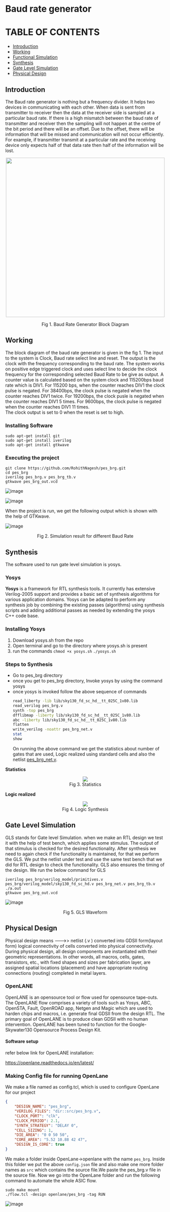 # Baud rate generator
# TABLE OF CONTENTS
- [Introduction](#introduction)
- [Working](#working)
- [Functional Simulation](#functional-simulation)
- [Synthesis](#synthesis)
- [Gate Level Simulation](#gate-level-simulation)
- [Physical Design](#physical-design)

## Introduction
The Baud rate generator is nothing but a frequency divider. It helps two devices in communicating with each other. When data is sent from transmitter to receiver then the data at the receiver side is sampled at a particular baud rate. If there is a high mismatch between the baud rate of transmitter and receiver then the sampling will not happen at the centre of the bit period and there will be an offset. Due to the offset, there will be information that will be missed and communication will not occur efficiently. For example, if transmitter transmit at a particular rate and the receiving device only expects half of that data rate then half of the information will be lost.
<p align="center">
  <img src="https://github.com/RohithNagesh/pes_brg/assets/103078929/e2dd54db-008e-48b3-be09-3a8cc74afa30" width="500"/>
</p>
<p align="center">
  Fig 1. Baud Rate Generator Block Diagram
</p>

## Working 
The block diagram of the baud rate generator is given in the fig 1. The input to the system is Clock, Baud rate select line and reset. The output is the clock with the frequency corresponding to the baud rate. 
The system works on positive edge triggered clock and uses select line to decide the clock frequency for the corresponding selected Baud Rate to be give as output. A counter value is calculated based on the system clock and 115200bps baud rate which is DIV1. For 115200 bps, when the counter reaches DIV1 the clock pulse is negated. For 38400bps, the clock pulse is negated when the counter reaches DIV1 twice. For 19200bps, the clock pusle is negated when the counter reaches DIV1 5 times. For 9600bps, the clock pulse is negated when the counter reaches DIV1 11 times.<br>
The clock output is set to 0 when the reset is set to high.
### Installing Software 
```
sudo apt-get install git 
sudo apt-get install iverilog 
sudo apt-get install gtkwave 
```
### Executing the project
```
git clone https://github.com/RohithNagesh/pes_brg.git
cd pes_brg
iverilog pes_brg.v pes_brg_tb.v 
gtkwave pes_brg_out.vcd
```
![image](https://github.com/RohithNagesh/pes_brg/assets/103078929/87e37de0-0692-4fea-9f04-441eac7c7a2f)

![image](https://github.com/RohithNagesh/pes_brg/assets/103078929/817c37b4-2d15-4c64-81dc-6ef3dfbb643c)

When the project is run, we get the following output which is shown with the help of GTKwave. 

![image](https://github.com/RohithNagesh/pes_brg/assets/103078929/329b7fb2-bfc5-4fe9-9a22-52693520099d)

<p align="center">
  Fig 2. Simulation result for different Baud Rate
</p>

## Synthesis 
The software used to run gate level simulation is yosys.
### Yosys
**Yosys** is a framework for RTL synthesis tools. It currently has extensive Verilog-2005 support and provides a basic set of synthesis algorithms for various application domains.
Yosys can be adapted to perform any synthesis job by combining the existing passes (algorithms) using synthesis scripts and adding additional passes as needed by extending the yosys C++ code base.
### Installing Yosys
1. Download yosys.sh from the repo
2. Open terminal and go to the directory where yosys.sh is present
3. run the commands `chmod +x yosys.sh` `./yosys.sh`
### Steps to Synthesis
- Go to pes_brg directory
- once you get to pes_brg directory, Invoke yosys by using the command yosys
- once yosys is invoked follow the above sequence of commands
  ``` sh
  read_liberty -lib lib/sky130_fd_sc_hd__tt_025C_1v80.lib  
  read_verilog pes_brg.v
  synth -top pes_brg
  dfflibmap -liberty lib/sky130_fd_sc_hd__tt_025C_1v80.lib 
  abc -liberty lib/sky130_fd_sc_hd__tt_025C_1v80.lib
  flatten
  write_verilog -noattr pes_brg_net.v
  stat
  show
  ```
  On running the above command we get the statistics about number of gates that are used, Logic realized using standard cells and also the netlist [pes_brg_net.v](https://github.com/RohithNagesh/pes_brg/blob/main/pes_brg_net.v).

**Statistics**
<p align="center">
  <img src="https://github.com/RohithNagesh/pes_brg/assets/103078929/c58552b0-48d9-4b33-9bf1-a3be4cd9ca6c"><br>
  Fig 3. Statistics 
</p>

**Logic realized**
<p align="center">
  <img src="https://github.com/RohithNagesh/pes_brg/assets/103078929/8b175915-b70e-41c1-af8e-84a4f8c9c6d1"><br>
  Fig 4. Logic Synthesis
</p>

## Gate Level Simulation
GLS stands for Gate level Simulation. when we make an RTL design we test it with the help of test bench, which applies some stimulus. The output of that stimulus is checked for the desired functionality. After synthesis we need to again check if the functionality is maintained, for that we perform the GLS. We put the netlist under test and use the same test bench that we did for RTL design to check the functionality. GLS also ensures the timing of the design.
We run the below command for GLS

```
iverilog pes_brg/verilog_model/primitives.v pes_brg/verilog_model/sky130_fd_sc_hd.v pes_brg_net.v pes_brg_tb.v
./a.out
gtkwave pes_brg_out.vcd
```
![image](https://github.com/RohithNagesh/pes_brg/assets/103078929/0b6facad-2a90-4f3b-b780-b07134903be9)

<p align="center">
  Fig 5. GLS Waveform
</p>

## Physical Design
Physical design means --->> netlist (.v ) converted into GDSII form(layout form)
logical connectivity of cells converted into physical connectivity.
During physical design, all design components are instantiated with their geometric representations. In other words, all macros, cells, gates, transistors, etc., with fixed shapes and sizes per fabrication layer, are assigned spatial locations (placement) and have appropriate routing connections (routing) completed in metal layers.

### OpenLANE
OpenLANE is an opensource tool or flow used for opensource tape-outs. The OpenLANE flow comprises a variety of tools such as Yosys, ABC, OpenSTA, Fault, OpenROAD app, Netgen and Magic which are used to harden chips and macros, i.e. generate final GDSII from the design RTL. The primary goal of OpenLANE is to produce clean GDSII with no human intervention. OpenLANE has been tuned to function for the Google-Skywater130 Opensource Process Design Kit.

#### Software setup

refer below link for OpenLANE installation:

https://openlane.readthedocs.io/en/latest/


### Making Config file for running OpenLane
We make a file named as config.tcl, which is used to configure OpenLane for our project
``` json
{
    "DESIGN_NAME": "pes_brg",
    "VERILOG_FILES": "dir::src/pes_brg.v",
    "CLOCK_PORT": "clk",
    "CLOCK_PERIOD": 2.1,
    "SYNTH_STRATEGY": "DELAY 0",
    "CELL_SIZING": 1,
    "DIE_AREA": "0 0 50 50",
    "CORE_AREA": "5.52 10.88 42 47",
    "DESIGN_IS_CORE": true
}
```
We make a folder inside OpenLane->openlane with the name `pes_brg`. Inside this folder we put the above `config.json` file and also make one more folder names as `src` which contains the source file.We paste the pes_brg.v file in the source file. Now we go into the OpenLane folder and run the following command to automate the whole ASIC flow.
```
sudo make mount
./flow.tcl -design openlane/pes_brg -tag RUN
```
![image](https://github.com/RohithNagesh/pes_brg/assets/103078929/192e9c4f-fd5b-466a-90a9-76394cd87a17)

